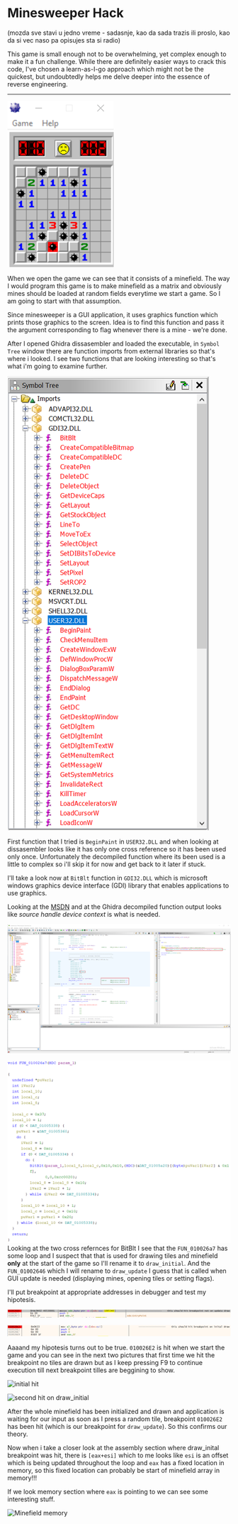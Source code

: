 # Minesweeper Hack

(mozda sve stavi u jedno vreme - sadasnje, kao da sada trazis ili proslo, kao da si vec naso pa opisujes sta si radio)

This game is small enough not to be overwhelming, yet complex enough to make it a fun challenge.
While there are definitely easier ways to crack this code, I've chosen a learn-as-I-go approach which might not be the quickest, but undoubtedly helps me delve deeper into the essence of reverse engineering.

***

![Minesweeper](https://raw.githubusercontent.com/realbugdigger/MinesweeperHack/main/Minesweeper.png)

When we open the game we can see that it consists of a minefield. 
The way I would program this game is to make minefield as a matrix and obviously mines should be loaded at random fields everytime we start a game.
So I am going to start with that assumption.

Since minesweeper is a GUI application, it uses graphics function which prints those graphics to the screen.
Idea is to find this function and pass it the argument corresponding to flag whenever there is a mine - we're done.

After I opened Ghidra dissasembler and loaded the executable, in `Symbol Tree` window there are function imports from external libraries so that's where i looked.
I see two functions that are looking interesting so that's what i'm going to examine further.

![Symbol Tree](https://raw.githubusercontent.com/realbugdigger/MinesweeperHack/main/symbol_tree.png)

First function that I tried is `BeginPaint` in `USER32.DLL` and when looking at dissasembler looks like it has only one cross reference so it has been used only once.
Unfortunately the decompiled function where its been used is a little to complex so i'll skip it for now and get back to it later if stuck.

I'll take a look now at `BitBlt` function in `GDI32.DLL` which is microsoft windows graphics device interface (GDI) library that enables applications to use graphics.

Looking at the [MSDN](https://learn.microsoft.com/en-us/windows/win32/api/wingdi/nf-wingdi-bitblt) and at the Ghidra decompiled function output looks like *source handle device context* is what is needed.

![Ghidra BitBtl](https://raw.githubusercontent.com/realbugdigger/MinesweeperHack/main/bitblt.png)

![draw_update](https://raw.githubusercontent.com/realbugdigger/MinesweeperHack/main/draw_update.png)
Looking at the two cross refernces for BitBlt I see that the `FUN_010026a7` has some loop and I suspect that that is used for drawing tiles and minefield **only** at the start of the game so I'll rename it to `draw_initial`.
And the `FUN_01002646` which I will rename to `draw_update` I guess that is called when GUI update is needed (displaying mines, opening tiles or setting flags).

I'll put breakpoint at appropriate addresses in debugger and test my hipotesis.

![draw_update_breakpoint](https://raw.githubusercontent.com/realbugdigger/MinesweeperHack/main/drawUpdate_breakpoint.png)


![draw_inital_breakpoint](https://raw.githubusercontent.com/realbugdigger/MinesweeperHack/main/drawInitial_breakpoint.png)

Aaaand my hipotesis turns out to be true. `010026E2` is hit when we start the game and you can see in the next two pictures that first time we hit the breakpoint no tiles are drawn
but as I keep pressing F9 to continue execution till next breakpoint tilles are beggining to show.

![initial hit]()

![second hit on draw_initial]()

After the whole minefield has been initialized and drawn and application is waiting for our input as soon as I press a random tile, breakpoint `010026E2` has been hit (which is our breakpoint for `draw_update`).
So this confirms our theory.

Now when i take a closer look at the assembly section where draw_inital breakpoint was hit, there is `[eax+esi]` which to me looks like `esi` is an offset which is being updated throughout the loop and `eax`
has a fixed location in memory, so this fixed location can probably be start of minefield array in memory!!!

If we look memory section where `eax` is pointing to we can see some interesting stuff.

![Minefield memory]()

